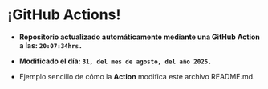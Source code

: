 # ¡GitHub Actions!
* **Repositorio actualizado automáticamente mediante una GitHub Action a las: `20:07:34hrs.`**
* **Modificado el día: `31, del mes de agosto, del año 2025.`**

* Ejemplo sencillo de cómo la **Action** modifica este archivo README.md.
